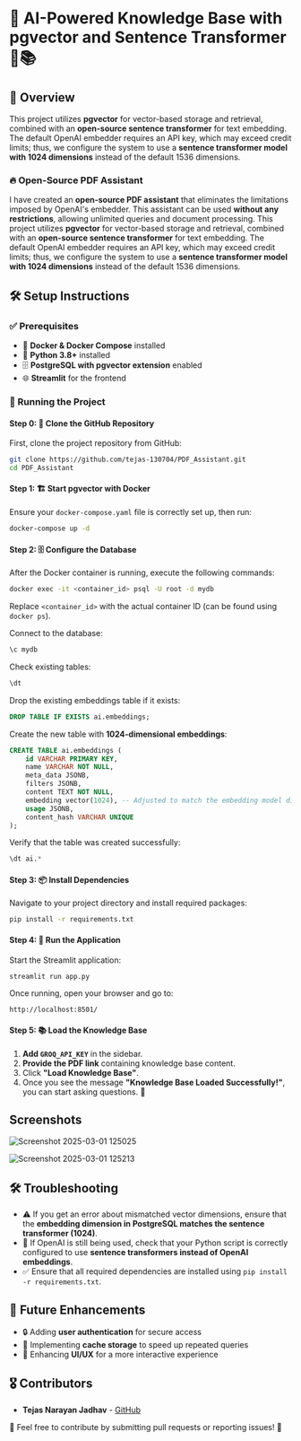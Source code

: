 # 🚀 AI-Powered Knowledge Base with pgvector and Sentence Transformer 🧠📚

## 🌟 Overview
This project utilizes **pgvector** for vector-based storage and retrieval, combined with an **open-source sentence transformer** for text embedding. The default OpenAI embedder requires an API key, which may exceed credit limits; thus, we configure the system to use a **sentence transformer model with 1024 dimensions** instead of the default 1536 dimensions.

### 🔥 Open-Source PDF Assistant
I have created an **open-source PDF assistant** that eliminates the limitations imposed by OpenAI's embedder. This assistant can be used **without any restrictions**, allowing unlimited queries and document processing.
This project utilizes **pgvector** for vector-based storage and retrieval, combined with an **open-source sentence transformer** for text embedding. The default OpenAI embedder requires an API key, which may exceed credit limits; thus, we configure the system to use a **sentence transformer model with 1024 dimensions** instead of the default 1536 dimensions.

## 🛠️ Setup Instructions

### ✅ Prerequisites
- 🐳 **Docker & Docker Compose** installed
- 🐍 **Python 3.8+** installed
- 🗄️ **PostgreSQL with pgvector extension** enabled
- 🌐 **Streamlit** for the frontend

### 🚀 Running the Project

#### Step 0: 🔗 Clone the GitHub Repository
First, clone the project repository from GitHub:
```bash
git clone https://github.com/tejas-130704/PDF_Assistant.git
cd PDF_Assistant
```

#### Step 1: 🏗️ Start pgvector with Docker
Ensure your `docker-compose.yaml` file is correctly set up, then run:
```bash
docker-compose up -d
```

#### Step 2: 🗄️ Configure the Database
After the Docker container is running, execute the following commands:
```bash
docker exec -it <container_id> psql -U root -d mydb
```
Replace `<container_id>` with the actual container ID (can be found using `docker ps`).

Connect to the database:
```sql
\c mydb
```

Check existing tables:
```sql
\dt
```

Drop the existing embeddings table if it exists:
```sql
DROP TABLE IF EXISTS ai.embeddings;
```

Create the new table with **1024-dimensional embeddings**:
```sql
CREATE TABLE ai.embeddings (
    id VARCHAR PRIMARY KEY,
    name VARCHAR NOT NULL,
    meta_data JSONB,
    filters JSONB,
    content TEXT NOT NULL,
    embedding vector(1024), -- Adjusted to match the embedding model dimensions
    usage JSONB,
    content_hash VARCHAR UNIQUE
);
```

Verify that the table was created successfully:
```sql
\dt ai.*
```

#### Step 3: 📦 Install Dependencies
Navigate to your project directory and install required packages:
```bash
pip install -r requirements.txt
```

#### Step 4: 🚀 Run the Application
Start the Streamlit application:
```bash
streamlit run app.py
```

Once running, open your browser and go to:
```
http://localhost:8501/
```

#### Step 5: 📚 Load the Knowledge Base
1. **Add `GROQ_API_KEY`** in the sidebar.
2. **Provide the PDF link** containing knowledge base content.
3. Click **"Load Knowledge Base"**.
4. Once you see the message **"Knowledge Base Loaded Successfully!"**, you can start asking questions. 🎉

## Screenshots

![Screenshot 2025-03-01 125025](https://github.com/user-attachments/assets/b11523bf-e020-411e-9ea2-6e1e5b522d9a)


![Screenshot 2025-03-01 125213](https://github.com/user-attachments/assets/0365dc00-7dbe-407d-84d2-5324915be8f4)



## 🛠️ Troubleshooting
- ⚠️ If you get an error about mismatched vector dimensions, ensure that the **embedding dimension in PostgreSQL matches the sentence transformer (1024)**.
- 🛑 If OpenAI is still being used, check that your Python script is correctly configured to use **sentence transformers instead of OpenAI embeddings**.
- ✅ Ensure that all required dependencies are installed using `pip install -r requirements.txt`.

## 🚀 Future Enhancements
- 🔒 Adding **user authentication** for secure access
- 🚀 Implementing **cache storage** to speed up repeated queries
- 🎨 Enhancing **UI/UX** for a more interactive experience

## 🎖️ Contributors
- **Tejas Narayan Jadhav** - [GitHub](https://github.com/tejas-130704)

🤝 Feel free to contribute by submitting pull requests or reporting issues! 🚀
